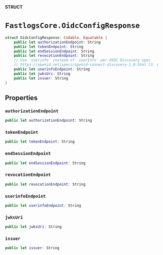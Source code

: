 **STRUCT**

# `FastlogsCore.OidcConfigResponse`

```swift
struct OidcConfigResponse: Codable, Equatable {
    public let authorizationEndpoint: String
    public let tokenEndpoint: String
    public let endSessionEndpoint: String
    public let revocationEndpoint: String
    // Use `userinfo` instead of `userInfo` per OIDC Discovery spec
    // https://openid.net/specs/openid-connect-discovery-1_0.html [3. OpenID Provider Metadata]
    public let userinfoEndpoint: String
    public let jwksUri: String
    public let issuer: String
}
```

## Properties

### `authorizationEndpoint`

```swift
public let authorizationEndpoint: String
```

### `tokenEndpoint`

```swift
public let tokenEndpoint: String
```

### `endSessionEndpoint`

```swift
public let endSessionEndpoint: String
```

### `revocationEndpoint`

```swift
public let revocationEndpoint: String
```

### `userinfoEndpoint`

```swift
public let userinfoEndpoint: String
```

### `jwksUri`

```swift
public let jwksUri: String
```

### `issuer`

```swift
public let issuer: String
```

